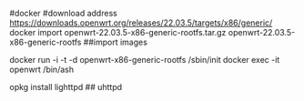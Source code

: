 #docker
#download address https://downloads.openwrt.org/releases/22.03.5/targets/x86/generic/
docker import openwrt-22.03.5-x86-generic-rootfs.tar.gz openwrt-22.03.5-x86-generic-rootfs  ##import images

docker run -i -t -d openwrt-x86-generic-rootfs /sbin/init
docker exec -it  openwrt /bin/ash

opkg install lighttpd  ## uhttpd

